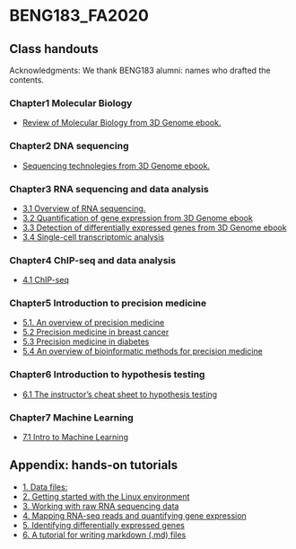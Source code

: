# BENG183_FA2020

## Class handouts
Acknowledgments: We thank BENG183 alumni: names who drafted the contents.

### Chapter1 Molecular Biology
- [Review of Molecular Biology from 3D Genome ebook.](https://zhonglab.gitbook.io/3dgenome/chap0-preparation/0.1-molecular-biology) 
### Chapter2 DNA sequencing
- [Sequencing technolegies from 3D Genome ebook.](https://zhonglab.gitbook.io/3dgenome/chap0-preparation/0.2-sequencing-technologies)
### Chapter3 RNA sequencing and data analysis
- [3.1 Overview of RNA sequencing.](https://github.com/Zhong-Lab-UCSD/BENG183_FA18/blob/master/Final%20Paper%20Submission_jdl044_attempt_2018-12-14-23-52-30_Final%20Project/Final%20Project/Final_Project.md)
- [3.2 Quantification of gene expression from 3D Genome ebook](https://zhonglab.gitbook.io/3dgenome/chap0-preparation/0.3-rna-seq-data-mapping-and-gene-quantification)
- [3.3 Detection of differentially expressed genes from 3D Genome ebook](https://zhonglab.gitbook.io/3dgenome/chap0-preparation/03-rna-seq-differential-analysis)
- [3.4 Single-cell transcriptomic analysis](https://github.com/Irenexzwen/scRNA-seq-analysis)
### Chapter4 ChIP-seq and data analysis
- [4.1 ChIP-seq](https://github.com/Zhong-Lab-UCSD/BENG183_FA18/blob/master/Final%20Paper%20Submission_sbeppler_attempt_2018-12-13-15-42-37_BENG183_FinalProject/final.md)
### Chapter5 Introduction to precision medicine
- [5.1. An overview of precision medicine](https://github.com/Zhong-Lab-UCSD/BENG183_FA18/blob/master/Final%20Paper%20Submission_ebeebe_attempt_2018-12-13-14-24-45_ElishaBeebe_Markdown/ElishaBeebe_Markdown/ElishaBeebe_PrecisionMedicine_.md)
- [5.2 Precision medicine in breast cancer](https://github.com/Irenexzwen/BENG183_FA2020/blob/master/Precision_medicine_in_breast_cancer.md)
- [5.3 Precision medicine in diabetes](https://github.com/Zhong-Lab-UCSD/BENG183_FA18/blob/master/Final%20Paper%20Submission_rep002_attempt_2018-12-14-16-44-00_ReyshaPatelMarkdown/ReyshaPatelMarkdown/precisionMed.md)
- [5.4 An overview of bioinformatic methods for precision medicine]()
### Chapter6 Introduction to hypothesis testing
- [6.1 The instructor’s cheat sheet to hypothesis testing]()
### Chapter7 Machine Learning
- [7.1 Intro to Machine Learning](https://github.com/Zhong-Lab-UCSD/BENG183/blob/master/finalPaper/IntroToMachineLearning/Derek_Jow.md)

## Appendix: hands-on tutorials 
- [1.	Data files:](https://github.com/Irenexzwen/BIOE183)
- [2. Getting started with the Linux environment](https://github.com/Irenexzwen/BIOE183/blob/master/Tutorial1_Preparation.md)
- [3. Working with raw RNA sequencing data](https://github.com/Irenexzwen/BIOE183/blob/master/Tutorial2_RawData.md)
- [4. Mapping RNA-seq reads and quantifying gene expression](https://github.com/Irenexzwen/BIOE183/blob/master/Tutorial3_Mapping_and_qualification.md)
- [5. Identifying differentially expressed genes](https://github.com/Irenexzwen/BIOE183/blob/master/Tutorial4_DE.md)
- [6. A tutorial for writing markdown (.md) files](https://github.com/Zhong-Lab-UCSD/BENG183/blob/master/markdown_tutorial.md)
